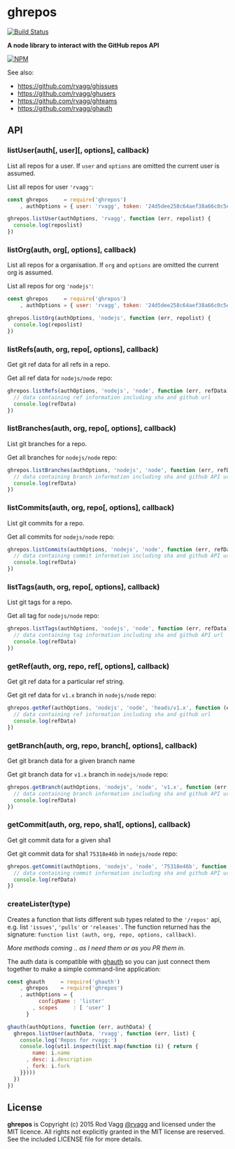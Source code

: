 # ghrepos

[![Build Status](https://secure.travis-ci.org/rvagg/ghrepos.png)](http://travis-ci.org/rvagg/ghrepos)

**A node library to interact with the GitHub repos API**

[![NPM](https://nodei.co/npm/ghrepos.png?mini=true)](https://nodei.co/npm/ghrepos/)

See also:

* https://github.com/rvagg/ghissues
* https://github.com/rvagg/ghusers
* https://github.com/rvagg/ghteams
* https://github.com/rvagg/ghauth

## API

### listUser(auth[, user][, options], callback)

List all repos for a user. If `user` and `options` are omitted the current user is assumed.

List all repos for user `'rvagg'`:

```js
const ghrepos     = require('ghrepos')
    , authOptions = { user: 'rvagg', token: '24d5dee258c64aef38a66c0c5eca459c379901c2' }

ghrepos.listUser(authOptions, 'rvagg', function (err, repolist) {
  console.log(reposlist)
})
```

### listOrg(auth, org[, options], callback)

List all repos for a organisation. If `org` and `options` are omitted the current org is assumed.

List all repos for org `'nodejs'`:

```js
const ghrepos     = require('ghrepos')
    , authOptions = { user: 'rvagg', token: '24d5dee258c64aef38a66c0c5eca459c379901c2' }

ghrepos.listOrg(authOptions, 'nodejs', function (err, repolist) {
  console.log(reposlist)
})
```

### listRefs(auth, org, repo[, options], callback)

Get git ref data for all refs in a repo.

Get all ref data for `nodejs/node` repo:

```js
ghrepos.listRefs(authOptions, 'nodejs', 'node', function (err, refData) {
  // data containing ref information including sha and github url
  console.log(refData)
})
```

### listBranches(auth, org, repo[, options], callback)

List git branches for a repo.

Get all branches for `nodejs/node` repo:

```js
ghrepos.listBranches(authOptions, 'nodejs', 'node', function (err, refData) {
  // data containing branch information including sha and github API url
  console.log(refData)
})
```

### listCommits(auth, org, repo[, options], callback)

List git commits for a repo.

Get all commits for `nodejs/node` repo:

```js
ghrepos.listCommits(authOptions, 'nodejs', 'node', function (err, refData) {
  // data containing commit information including sha and github API url
  console.log(refData)
})
```

### listTags(auth, org, repo[, options], callback)

List git tags for a repo.

Get all tag for `nodejs/node` repo:

```js
ghrepos.listTags(authOptions, 'nodejs', 'node', function (err, refData) {
  // data containing tag information including sha and github API url
  console.log(refData)
})
```

### getRef(auth, org, repo, ref[, options], callback)

Get git ref data for a particular ref string.

Get git ref data for `v1.x` branch in `nodejs/node` repo:

```js
ghrepos.getRef(authOptions, 'nodejs', 'node', 'heads/v1.x', function (err, refData) {
  // data containing ref information including sha and github url
  console.log(refData)
})
```

### getBranch(auth, org, repo, branch[, options], callback)

Get git branch data for a given branch name

Get git branch data for `v1.x` branch in `nodejs/node` repo:

```js
ghrepos.getBranch(authOptions, 'nodejs', 'node', 'v1.x', function (err, refData) {
  // data containing branch information including sha and github API url
  console.log(refData)
})
```

### getCommit(auth, org, repo, sha1[, options], callback)

Get git commit data for a given sha1

Get git commit data for sha1 `75318e46b` in `nodejs/node` repo:

```js
ghrepos.getCommit(authOptions, 'nodejs', 'node', '75318e46b', function (err, refData) {
  // data containing commit information including sha and github API url
  console.log(refData)
})
```

### createLister(type)

Creates a function that lists different sub types related to the `'/repos'` api, e.g. list `'issues'`, `'pulls'` or `'releases'`. The function returned has the signature: `function list (auth, org, repo, options, callback)`.

_More methods coming .. as I need them or as you PR them in._


The auth data is compatible with [ghauth](https://github.com/rvagg/ghauth) so you can just connect them together to make a simple command-line application:

```js
const ghauth     = require('ghauth')
    , ghrepos    = require('ghrepos')
    , authOptions = {
          configName : 'lister'
        , scopes     : [ 'user' ]
      }

ghauth(authOptions, function (err, authData) {
  ghrepos.listUser(authData, 'rvagg', function (err, list) {
    console.log('Repos for rvagg:')
    console.log(util.inspect(list.map(function (i) { return {
        name: i.name
      , desc: i.description
      , fork: i.fork
    }})))
  })
})
```


## License

**ghrepos** is Copyright (c) 2015 Rod Vagg [@rvagg](https://github.com/rvagg) and licensed under the MIT licence. All rights not explicitly granted in the MIT license are reserved. See the included LICENSE file for more details.
